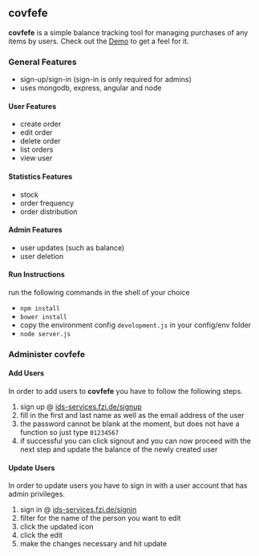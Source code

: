 ## covfefe

**covfefe** is a simple balance tracking tool for managing purchases of any items by users. Check out the [Demo](https://covfefe.kurzer.de/#!/) to get a feel for it.

### General Features

* sign-up/sign-in (sign-in is only required for admins)
* uses mongodb, express, angular and node

#### User Features

* create order
* edit order
* delete order
* list orders
* view user

#### Statistics Features

* stock
* order frequency
* order distribution

#### Admin Features

* user updates (such as balance)
* user deletion

#### Run Instructions

run the following commands in the shell of your choice

* `npm install`
* `bower install`
* copy the environment config `development.js` in your config/env folder
* `node server.js`

### Administer covfefe

#### Add Users

In order to add users to **covfefe** you have to follow the following steps.

1.  sign up @ [ids-services.fzi.de/signup](http://ids-services.fzi.de/signup)
2.  fill in the first and last name as well as the email address of the user
3.  the password cannot be blank at the moment, but does not have a function so just type `01234567`
4.  if successful you can click signout and you can now proceed with the next step and update the balance of the newly created user

#### Update Users

In order to update users you have to sign in with a user account that has admin privileges.

1.  sign in @ [ids-services.fzi.de/signin](http://ids-services.fzi.de/signin)
2.  filter for the name of the person you want to edit
3.  click the updated icon
4.  click the edit
5.  make the changes necessary and hit update

